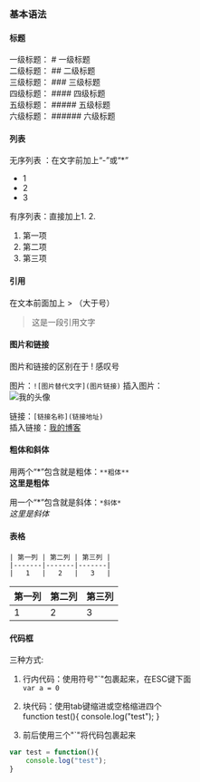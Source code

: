 ### 基本语法

#### 标题
一级标题： # 一级标题  
二级标题： ## 二级标题  
三级标题： ### 三级标题    
四级标题： #### 四级标题  
五级标题： ##### 五级标题  
六级标题： ###### 六级标题

#### 列表
无序列表 ：在文字前加上“-”或“*”  
* 1  
* 2  
* 3
  
有序列表：直接加上1. 2.  
1. 第一项  
2. 第二项  
3. 第三项  


#### 引用
在文本前面加上 > （大于号）
 > 这是一段引用文字

#### 图片和链接
图片和链接的区别在于 ! 感叹号

图片：`![图片替代文字](图片链接)`
插入图片：  
![我的头像](http://tp4.sinaimg.cn/1836010911/180/5614933698/1)

链接：`[链接名称](链接地址)`  
插入链接：[我的博客](luopq.com)


#### 粗体和斜体
用两个“\*”包含就是粗体：`**粗体**`  
**这里是粗体**  

用一个“\*”包含就是斜体：`*斜体*`  
*这里是斜体*

#### 表格
	| 第一列 | 第二列 | 第三列 |
	|-------|-------|-------|
	|   1   |   2   |   3   |
| 第一列 | 第二列 | 第三列|  
| ------- | ------- | -------|  
|   1   |   2   |   3   |	


#### 代码框
三种方式:  
1. 行内代码：使用符号"\`"包裹起来，在ESC键下面  
	`var a = 0`  
2. 块代码：使用tab键缩进或空格缩进四个    
		function test(){
			console.log("test");
		}   

3. 前后使用三个"\`"将代码包裹起来  
``` javascript
var test = function(){
	console.log("test");
}
```
    
